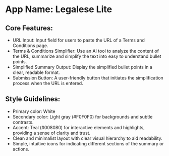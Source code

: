 # **App Name**: Legalese Lite

## Core Features:

- URL Input: Input field for users to paste the URL of a Terms and Conditions page.
- Terms & Conditions Simplifier: Use an AI tool to analyze the content of the URL, summarize and simplify the text into easy to understand bullet points.
- Simplified Summary Output: Display the simplified bullet points in a clear, readable format.
- Submission Button: A user-friendly button that initiates the simplification process when the URL is entered.

## Style Guidelines:

- Primary color: White
- Secondary color: Light gray (#F0F0F0) for backgrounds and subtle contrasts.
- Accent: Teal (#008080) for interactive elements and highlights, providing a sense of clarity and trust.
- Clean and minimalist layout with clear visual hierarchy to aid readability.
- Simple, intuitive icons for indicating different sections of the summary or actions.
